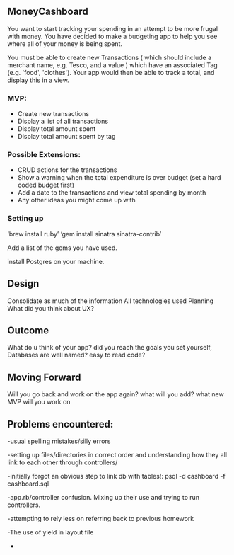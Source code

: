 ## MoneyCashboard

You want to start tracking your spending in an attempt to be more frugal with money. You have decided to make a budgeting app to help you see where all of your money is being spent.

You must be able to create new Transactions ( which should include a merchant name, e.g. Tesco, and a value ) which have an associated Tag (e.g. 'food', 'clothes'). Your app would then be able to track a total, and display this in a view.

### MVP:

- Create new transactions
- Display a list of all transactions
- Display total amount spent
- Display total amount spent by tag

### Possible Extensions:

- CRUD actions for the transactions
- Show a warning when the total expenditure is over budget (set a hard coded budget first)
- Add a date to the transactions and view total spending by month
- Any other ideas you might come up with

### Setting up

‘brew install ruby’
‘gem install sinatra sinatra-contrib’

Add a list of the gems you have used.

install Postgres on your machine.

## Design  

Consolidate as much of the information
All technologies used
Planning
What did you think about UX? 


## Outcome

What do u think of your app? did you reach the goals you set yourself, Databases are well named? easy to read code?


## Moving Forward

Will you go back and work on the app again? what will you add? what new MVP will you work on

## Problems encountered:

-usual spelling mistakes/silly errors

-setting up files/directories in correct order and understanding how they all link to each other through controllers/

-initially forgot an obvious step to link db with tables!:
psql -d cashboard -f cashboard.sql

-app.rb/controller confusion. Mixing up their use and trying to run controllers.

-attempting to rely less on referring back to previous homework

-The use of yield in layout file

-
